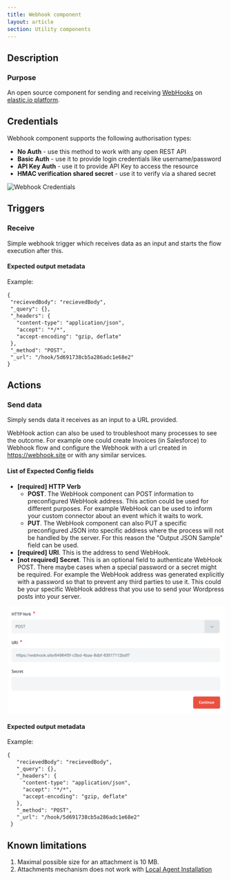 ```yaml
---
title: Webhook component
layout: article
section: Utility components
---
```

## Description
### Purpose
An open source component for sending and receiving [WebHooks](https://en.wikipedia.org/wiki/Webhook) on [elastic.io platform](https://www.elastic.io "elastic.io platform").

## Credentials
Webhook component supports the following authorisation types:
* **No Auth** - use this method to work with any open REST API
* **Basic Auth** - use it to provide login credentials like username/password
* **API Key Auth** - use it to provide API Key to access the resource
* **HMAC verification shared secret** - use it to verify via a shared secret

![Webhook Credentials](/img/credentials.png)

## Triggers
  ### Receive
  Simple webhook trigger which receives data as an input and starts the flow execution after this.

   #### Expected output metadata

   Example:
   ```metadata json
{
    "recievedBody": "recievedBody",
    "_query": {},
    "_headers": {
      "content-type": "application/json",
      "accept": "*/*",
      "accept-encoding": "gzip, deflate"
    },
    "_method": "POST",
    "_url": "/hook/5d691738cb5a286adc1e68e2"
  }
```

## Actions
  ### Send data
  Simply sends data it receives as an input to a URL provided.

  WebHook action can also be used to troubleshoot many processes to see the outcome.
  For example one could create Invoices (in Salesforce) to Webhook flow and configure the Webhook with a url created in https://webhook.site or with any similar services.

  #### List of Expected Config fields
  * **[required]** **HTTP Verb**
    * **POST**. The WebHook component can POST information to preconfigured WebHook address. This action could be used for different purposes. For example WebHook can be used to inform your custom connector about an event which it waits to work.
    * **PUT**. The WebHook component can also PUT a specific preconfigured JSON into specific address where the process will not be handled by the server. For this reason the "Output JSON Sample" field can be used.
  * **[required]** **URI**. This is the address to send WebHook.
  * **[not required]** **Secret**. This is an optional field to authenticate WebHook POST. There maybe cases when a special password or a secret might be required. For example the WebHook address was generated explicitly with a password so that to prevent any third parties to use it. This could be your specific WebHook address that you use to send your Wordpress posts into your server.

  ![Send Data config fields](img/httpverb.png)

  #### Expected output metadata

   Example:
   ```metadata json
  {
      "recievedBody": "recievedBody",
      "_query": {},
      "_headers": {
        "content-type": "application/json",
        "accept": "*/*",
        "accept-encoding": "gzip, deflate"
      },
      "_method": "POST",
      "_url": "/hook/5d691738cb5a286adc1e68e2"
    }
  ```

## Known limitations

1. Maximal possible size for an attachment is 10 MB.
2. Attachments mechanism does not work with [Local Agent Installation](https://support.elastic.io/support/solutions/articles/14000076461-announcing-the-local-agent-)
